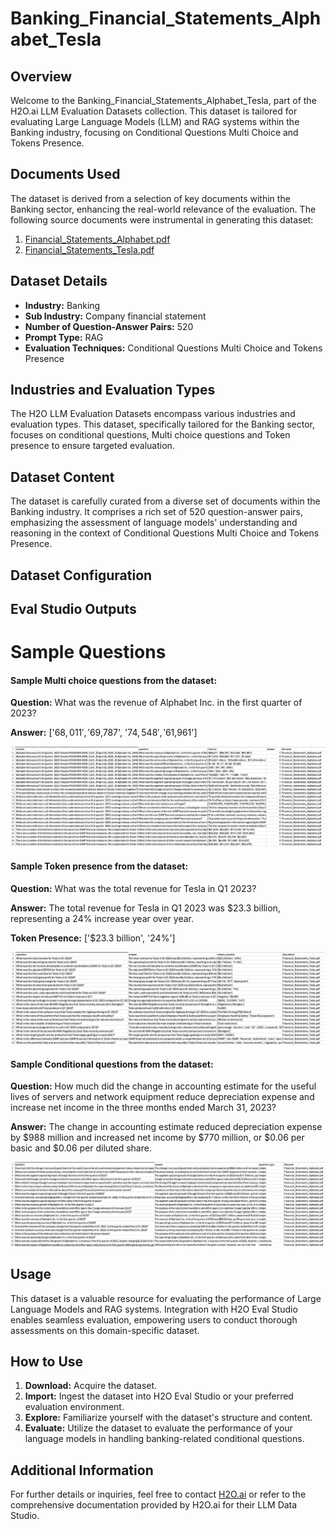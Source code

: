 # Banking_Financial_Statements_Alphabet_Tesla

## Overview
Welcome to the Banking_Financial_Statements_Alphabet_Tesla, part of the H2O.ai LLM Evaluation Datasets collection. This dataset is tailored for evaluating Large Language Models (LLM) and RAG systems within the Banking industry, focusing on Conditional Questions Multi Choice and Tokens Presence.

## Documents Used
The dataset is derived from a selection of key documents within the Banking sector, enhancing the real-world relevance of the evaluation. The following source documents were instrumental in generating this dataset:
1. [Financial_Statements_Alphabet.pdf](https://github.com/h2oai/h2o-evals/blob/main/catalog/Banking_Financial_Statements_Alphabet_Tesla/used_documents/Financial_Statements_Alphabet.pdf)
2. [Financial_Statements_Tesla.pdf](https://github.com/h2oai/h2o-evals/blob/main/catalog/Banking_Financial_Statements_Alphabet_Tesla/used_documents/Financial_Statements_Tesla.pdf)

## Dataset Details
- **Industry:** Banking
- **Sub Industry:** Company financial statement
- **Number of Question-Answer Pairs:** 520
- **Prompt Type:** RAG
- **Evaluation Techniques:** Conditional Questions Multi Choice and Tokens Presence

## Industries and Evaluation Types
The H2O LLM Evaluation Datasets encompass various industries and evaluation types. This dataset, specifically tailored for the Banking sector, focuses on conditional questions, Multi choice questions and Token presence to ensure targeted evaluation.

## Dataset Content
The dataset is carefully curated from a diverse set of documents within the Banking industry. It comprises a rich set of 520 question-answer pairs, emphasizing the assessment of language models' understanding and reasoning in the context of Conditional Questions Multi Choice and Tokens Presence.

## Dataset Configuration

## Eval Studio Outputs

# Sample Questions

#### Sample Multi choice questions from the dataset:

**Question:** What was the revenue of Alphabet Inc. in the first quarter of 2023?

**Answer:** ['$68,011', '$69,787', '$74,548', '$61,961']

![multi_choice_question_image](https://github.com/h2oai/h2o-evals/blob/main/catalog/Banking_Financial_Statements_Alphabet_Tesla/screenshots/multi_choice.png)

#### Sample Token presence from the dataset:

**Question:** What was the total revenue for Tesla in Q1 2023?

**Answer:** The total revenue for Tesla in Q1 2023 was $23.3 billion, representing a 24% increase year over year.

**Token Presence:** ['$23.3 billion', '24%']

![token_presence_image](https://github.com/h2oai/h2o-evals/blob/main/catalog/Banking_Financial_Statements_Alphabet_Tesla/screenshots/tokens_present.png)

#### Sample Conditional questions from the dataset:

**Question:** How much did the change in accounting estimate for the useful lives of servers and network equipment reduce depreciation expense and increase net income in the three months ended March 31, 2023?

**Answer:** The change in accounting estimate reduced depreciation expense by $988 million and increased net income by $770 million, or $0.06 per basic and $0.06 per diluted share.

![conditional_question_image](https://github.com/h2oai/h2o-evals/blob/main/catalog/Banking_Financial_Statements_Alphabet_Tesla/screenshots/question_type.png)

## Usage

This dataset is a valuable resource for evaluating the performance of Large Language Models and RAG systems. Integration with H2O Eval Studio enables seamless evaluation, empowering users to conduct thorough assessments on this domain-specific dataset.

## How to Use

1. **Download:** Acquire the dataset.
2. **Import:** Ingest the dataset into H2O Eval Studio or your preferred evaluation environment.
3. **Explore:** Familiarize yourself with the dataset's structure and content.
4. **Evaluate:** Utilize the dataset to evaluate the performance of your language models in handling banking-related conditional questions.

## Additional Information

For further details or inquiries, feel free to contact [H2O.ai](https://www.h2o.ai/) or refer to the comprehensive documentation provided by H2O.ai for their LLM Data Studio.

